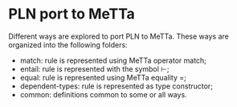 # PLN port to MeTTa

Different ways are explored to port PLN to MeTTa.  These ways are
organized into the following folders:

- match: rule is represented using MeTTa operator match;
- entail: rule is represented with the symbol ⊢;
- equal: rule is represented using MeTTa equality =;
- dependent-types: rule is represented as type constructor;
- common: definitions common to some or all ways.
